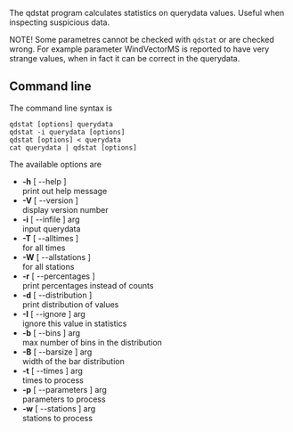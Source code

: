 The qdstat program calculates statistics on querydata values. Useful when inspecting suspicious data.

NOTE! Some parametres cannot be checked with `qdstat` or are checked wrong. For example parameter WindVectorMS is reported to have very strange values, when in fact it can be correct in the querydata. 

## Command line

The command line syntax is

    qdstat [options] querydata
    qdstat -i querydata [options]
    qdstat [options] < querydata
    cat querydata | qdstat [options]

The available options are

* **-h** [ --help ]  
print out help message  
* **-V** [ --version ]  
display version number  
* **-i** [ --infile ] arg  
input querydata  
* **-T** [ --alltimes ]  
for all times  
* **-W** [ --allstations ]  
for all stations  
* **-r** [ --percentages ]  
print percentages instead of counts  
* **-d** [ --distribution ]  
print distribution of values  
* **-I** [ --ignore ] arg  
ignore this value in statistics  
* **-b** [ --bins ] arg  
max number of bins in the distribution  
* **-B** [ --barsize ] arg  
width of the bar distribution  
* **-t** [ --times ] arg  
times to process  
* **-p** [ --parameters ] arg  
parameters to process  
* **-w** [ --stations ] arg  
stations to process  

